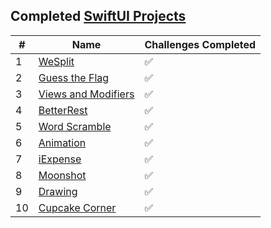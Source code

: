 ## Completed [SwiftUI Projects](https://www.hackingwithswift.com/books/ios-swiftui)

#|Name|Challenges Completed
---|-------|--------------------
1|[WeSplit](Project1_WeSplit)|:white_check_mark:
2|[Guess the Flag](Project2_GuessTheFlag)|:white_check_mark:
3|[Views and Modifiers](Project3_ViewsAndModifiers)|:white_check_mark:
4|[BetterRest](Project4_BetterRest)|:white_check_mark:
5|[Word Scramble](Project5_WordScramble)|:white_check_mark:
6|[Animation](Project6_Animation)|:white_check_mark:
7|[iExpense](Project7_iExpense)|:white_check_mark:
8|[Moonshot](Project8_Moonshot)|:white_check_mark:
9|[Drawing](Project9_Drawing)|:white_check_mark:
10|[Cupcake Corner](Project10_CupcakeCorner)|:white_check_mark:
